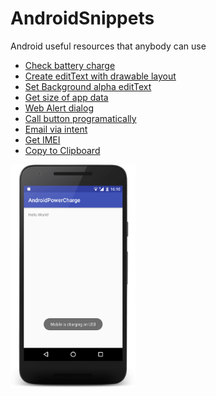 # AndroidSnippets
Android useful resources that anybody can use

* <a href="https://github.com/georgioupanayiotis/AndroidSnippets/blob/master/check-battery-charge.java">Check battery charge</a>
* <a href="https://github.com/georgioupanayiotis/AndroidSnippets/blob/master/editText-with-drawable-layout.xml">Create editText with drawable layout</a>
* <a href="https://github.com/georgioupanayiotis/AndroidSnippets/blob/master/setBackground-alpha-editText.xml">Set Background alpha editText</a>
* <a href="https://github.com/georgioupanayiotis/AndroidSnippets/blob/master/get-size-of-app-data.java">Get size of app data</a>
* <a href="https://github.com/georgioupanayiotis/AndroidSnippets/blob/master/alert-dialog.java">Web Alert dialog</a>
* <a href="https://github.com/georgioupanayiotis/AndroidSnippets/blob/master/call-click-button-programatically.java">Call button programatically</a>
* <a href="https://github.com/georgioupanayiotis/AndroidSnippets/blob/master/email-via-intent.java">Email via intent</a>
* <a href="https://github.com/georgioupanayiotis/AndroidSnippets/blob/master/get-imei.java">Get IMEI</a>
* <a href="https://github.com/georgioupanayiotis/AndroidSnippets/blob/master/copy-to-clipboard.java">Copy to Clipboard</a>

<p align="left">
<img src="https://github.com/georgioupanayiotis/AndroidSnippets/blob/master/android-power.png" width="200">
</p>
